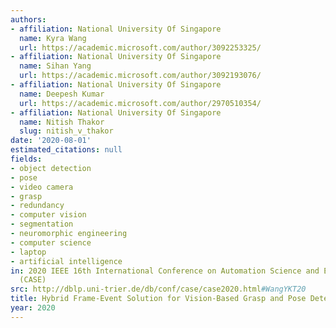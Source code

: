 ```yaml
---
authors:
- affiliation: National University Of Singapore
  name: Kyra Wang
  url: https://academic.microsoft.com/author/3092253325/
- affiliation: National University Of Singapore
  name: Sihan Yang
  url: https://academic.microsoft.com/author/3092193076/
- affiliation: National University Of Singapore
  name: Deepesh Kumar
  url: https://academic.microsoft.com/author/2970510354/
- affiliation: National University Of Singapore
  name: Nitish Thakor
  slug: nitish_v_thakor
date: '2020-08-01'
estimated_citations: null
fields:
- object detection
- pose
- video camera
- grasp
- redundancy
- computer vision
- segmentation
- neuromorphic engineering
- computer science
- laptop
- artificial intelligence
in: 2020 IEEE 16th International Conference on Automation Science and Engineering
  (CASE)
src: http://dblp.uni-trier.de/db/conf/case/case2020.html#WangYKT20
title: Hybrid Frame-Event Solution for Vision-Based Grasp and Pose Detection of Objects
year: 2020
---
```

